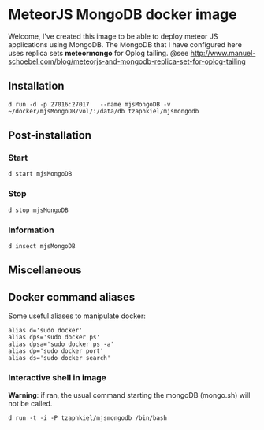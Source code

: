 # MeteorJS MongoDB docker image
Welcome, I've created this image to be able to deploy meteor JS applications using MongoDB.
The MongoDB that I have configured here uses replica sets **meteormongo** for Oplog tailing.
@see http://www.manuel-schoebel.com/blog/meteorjs-and-mongodb-replica-set-for-oplog-tailing

## Installation
```
d run -d -p 27016:27017   --name mjsMongoDB -v ~/docker/mjsMongoDB/vol/:/data/db tzaphkiel/mjsmongodb
```

## Post-installation
### Start
```
d start mjsMongoDB
```

### Stop
```
d stop mjsMongoDB
```

### Information
```
d insect mjsMongoDB
```

## Miscellaneous
## Docker command aliases
Some useful aliases to manipulate docker:

```
alias d='sudo docker'
alias dps='sudo docker ps'
alias dpsa='sudo docker ps -a'
alias dp='sudo docker port'
alias ds='sudo docker search'
```

### Interactive shell in image
__Warning__: if ran, the usual command starting the mongoDB (mongo.sh) will not be called.

```
d run -t -i -P tzaphkiel/mjsmongodb /bin/bash

```
